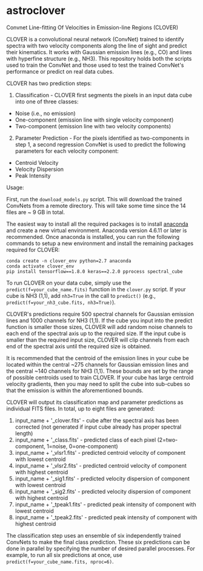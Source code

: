 # astroclover
Convnet Line-fitting Of Velocities in Emission-line Regions (CLOVER)

CLOVER is a convolutional neural network (ConvNet) trained to identify spectra with two velocity components along the line of sight and predict their kinematics.  It works with Gaussian emission lines (e.g., CO) and lines with hyperfine structure (e.g., NH3).  This repository holds both the scripts used to train the ConvNet and those used to test the trained ConvNet's performance or predict on real data cubes. 

CLOVER has two prediction steps:

1) Classification - CLOVER first segments the pixels in an input data cube into one of three classes:
 - Noise (i.e., no emission)
 - One-component (emission line with single velocity component)
 - Two-component (emission line with two velocity components)

2) Parameter Prediction - For the pixels identified as two-components in step 1, a second regression ConvNet is used to predict the following parameters for each velocity component:
 - Centroid Velocity
 - Velocity Dispersion
 - Peak Intensity

Usage:

First, run the `download_models.py` script.  This will download the trained ConvNets from a remote directory.  This will take some time since the 14 files are ~ 9 GB in total.

The easiest way to install all the required packages is to install [anaconda](https://www.anaconda.com/distribution/) and create a new virtual environment. Anaconda version 4.6.11 or later is recommended.  Once anaconda is installed, you can run the following commands to setup a new environment and install the remaining packages required for CLOVER:

```
conda create -n clover_env python=2.7 anaconda
conda activate clover_env
pip install tensorflow==1.8.0 keras==2.2.0 pprocess spectral_cube
```

To run CLOVER on your data cube, simply use the `predict(f=your_cube_name.fits)` function in the `clover.py` script. If your cube is NH3 (1,1), add `nh3=True` in the call to `predict()` (e.g., `predict(f=your_nh3_cube.fits, nh3=True)`).

CLOVER's predictions require 500 spectral channels for Gaussian emission lines and 1000 channels for NH3 (1,1).  If the cube you input into the predict function is smaller those sizes, CLOVER will add random noise channels to each end of the spectral axis up to the required size.  If the input cube is smaller than the required input size, CLOVER will clip channels from each end of the spectral axis until the required size is obtained.  

It is recommended that the centroid of the emission lines in your cube be located within the central ~275 channels for Gaussian emission lines and the central ~140 channels for NH3 (1,1).  These bounds are set by the range of possible centroids used to train CLOVER.  If your cube has large centroid velocity gradients, then you may need to split the cube into sub-cubes so that the emission is within the aforementioned bounds.

CLOVER will output its classification map and parameter predictions as individual FITS files.  In total, up to eight files are generated:
1. input_name + '_clover.fits' - cube after the spectral axis has been corrected (not generated if input cube already has proper spectral length)
2. input_name + '_class.fits' - predicted class of each pixel (2=two-component, 1=noise, 0=one-component)
3. input_name + '_vlsr1.fits' - predicted centroid velocity of component with lowest centroid
4. input_name + '_vlsr2.fits' - predicted centroid velocity of component with highest centroid
5. input_name + '_sig1.fits' - predicted velocity dispersion of component with lowest centroid
6. input_name + '_sig2.fits' - predicted velocity dispersion of component with highest centroid
7. input_name + '_tpeak1.fits' - predicted peak intensity of component with lowest centroid
8. input_name + '_tpeak2.fits' - predicted peak intensity of component with highest centroid

The classification step uses an ensemble of six independently trained ConvNets to make the final class prediction.  These six predictions can be done in parallel by specifying the number of desired parallel processes.  For example, to run all six predictions at once, use `predict(f=your_cube_name.fits, nproc=6)`.  
